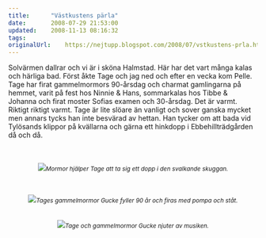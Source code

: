 ```yaml
---
title:		"Västkustens pärla"
date:		2008-07-29 21:53:00
updated:	2008-11-13 08:16:32
tags: 	
originalUrl:	https://nejtupp.blogspot.com/2008/07/vstkustens-prla.html
---
```


Solvärmen dallrar och vi är i sköna Halmstad. Här har det vart många kalas och härliga bad. Först åkte Tage och jag ned och efter en vecka kom Pelle. Tage har firat gammelmormors 90-årsdag och charmat gamlingarna på hemmet, varit på fest hos Ninnie & Hans, sommarkalas hos Tibbe & Johanna och firat moster Sofias examen och 30-årsdag. Det är varmt. Riktigt riktigt varmt. Tage är lite slöare än vanligt och sover ganska mycket men annars tycks han inte besvärad av hettan. Han tycker om att bada vid Tylösands klippor på kvällarna och gärna ett hinkdopp i Ebbehillträdgården då och då.<br><br><br><div style="text-align: center;"><img src="../../../../img/IMG_8630.jpg"><span style="font-size:85%;"><span style="font-style: italic;">Mormor hjälper Tage att ta sig ett dopp i den svalkande skuggan.<br><br><br><br></span></span></div><div style="text-align: center;"><img src="../../../../img/IMG_8602.jpg"><span style="font-size:85%;"><span style="font-style: italic;">Tages gammelmormor Gucke fyller 90 år och firas med pompa och ståt.<br><br></span></span></div><br><div style="text-align: center;"><img src="../../../../img/IMG_8608.jpg"><span style="font-size:85%;"><span style="font-style: italic;">Tage och gammelmormor Gucke njuter av musiken. </span><br></span></div>
<!-- no comments on this post -->